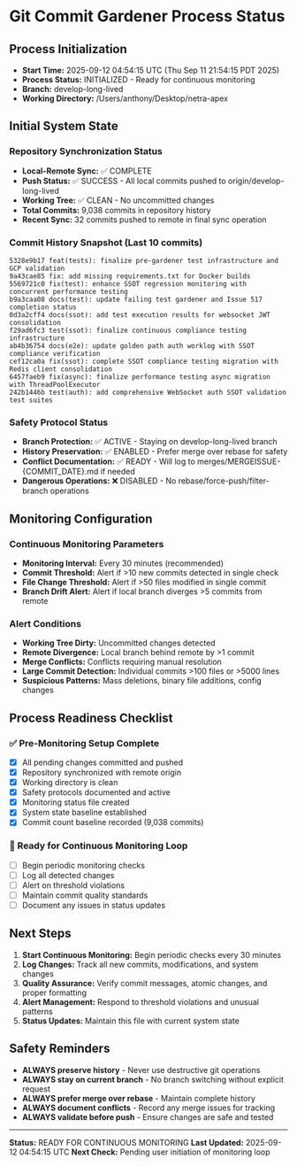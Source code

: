 # Git Commit Gardener Process Status

## Process Initialization
- **Start Time:** 2025-09-12 04:54:15 UTC (Thu Sep 11 21:54:15 PDT 2025)
- **Process Status:** INITIALIZED - Ready for continuous monitoring
- **Branch:** develop-long-lived
- **Working Directory:** /Users/anthony/Desktop/netra-apex

## Initial System State

### Repository Synchronization Status
- **Local-Remote Sync:** ✅ COMPLETE
- **Push Status:** ✅ SUCCESS - All local commits pushed to origin/develop-long-lived
- **Working Tree:** ✅ CLEAN - No uncommitted changes
- **Total Commits:** 9,038 commits in repository history
- **Recent Sync:** 32 commits pushed to remote in final sync operation

### Commit History Snapshot (Last 10 commits)
```
5328e9b17 feat(tests): finalize pre-gardener test infrastructure and GCP validation
9a43cae85 fix: add missing requirements.txt for Docker builds
5569721c0 fix(test): enhance SSOT regression monitoring with concurrent performance testing
b9a3caa08 docs(test): update failing test gardener and Issue 517 completion status
0d3a2cff4 docs(ssot): add test execution results for websocket JWT consolidation
f29ad6fc3 test(ssot): finalize continuous compliance testing infrastructure
ab4b36754 docs(e2e): update golden path auth worklog with SSOT compliance verification
cef12ca0a fix(ssot): complete SSOT compliance testing migration with Redis client consolidation
6457faeb9 fix(async): finalize performance testing async migration with ThreadPoolExecutor
242b1446b test(auth): add comprehensive WebSocket auth SSOT validation test suites
```

### Safety Protocol Status
- **Branch Protection:** ✅ ACTIVE - Staying on develop-long-lived branch
- **History Preservation:** ✅ ENABLED - Prefer merge over rebase for safety
- **Conflict Documentation:** ✅ READY - Will log to merges/MERGEISSUE-{COMMIT_DATE}.md if needed
- **Dangerous Operations:** ❌ DISABLED - No rebase/force-push/filter-branch operations

## Monitoring Configuration

### Continuous Monitoring Parameters
- **Monitoring Interval:** Every 30 minutes (recommended)
- **Commit Threshold:** Alert if >10 new commits detected in single check
- **File Change Threshold:** Alert if >50 files modified in single commit
- **Branch Drift Alert:** Alert if local branch diverges >5 commits from remote

### Alert Conditions
- **Working Tree Dirty:** Uncommitted changes detected
- **Remote Divergence:** Local branch behind remote by >1 commit
- **Merge Conflicts:** Conflicts requiring manual resolution
- **Large Commit Detection:** Individual commits >100 files or >5000 lines
- **Suspicious Patterns:** Mass deletions, binary file additions, config changes

## Process Readiness Checklist

### ✅ Pre-Monitoring Setup Complete
- [x] All pending changes committed and pushed
- [x] Repository synchronized with remote origin
- [x] Working directory is clean
- [x] Safety protocols documented and active
- [x] Monitoring status file created
- [x] System state baseline established
- [x] Commit count baseline recorded (9,038 commits)

### 🔄 Ready for Continuous Monitoring Loop
- [ ] Begin periodic monitoring checks
- [ ] Log all detected changes
- [ ] Alert on threshold violations
- [ ] Maintain commit quality standards
- [ ] Document any issues in status updates

## Next Steps

1. **Start Continuous Monitoring:** Begin periodic checks every 30 minutes
2. **Log Changes:** Track all new commits, modifications, and system changes
3. **Quality Assurance:** Verify commit messages, atomic changes, and proper formatting
4. **Alert Management:** Respond to threshold violations and unusual patterns
5. **Status Updates:** Maintain this file with current system state

## Safety Reminders

- **ALWAYS preserve history** - Never use destructive git operations
- **ALWAYS stay on current branch** - No branch switching without explicit request
- **ALWAYS prefer merge over rebase** - Maintain complete history
- **ALWAYS document conflicts** - Record any merge issues for tracking
- **ALWAYS validate before push** - Ensure changes are safe and tested

---

**Status:** READY FOR CONTINUOUS MONITORING
**Last Updated:** 2025-09-12 04:54:15 UTC
**Next Check:** Pending user initiation of monitoring loop